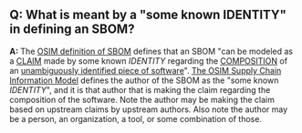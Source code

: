 ## **Q: What is meant by a "some known IDENTITY" in defining an SBOM?**
**A:** 
The [OSIM definition of SBOM](./sbom.md) defines that an SBOM 
"can be modeled as a [CLAIM](./claim.md) made by some known *IDENTITY*
regarding the [COMPOSITION](./composition.md) of an [unambiguously identified piece of software](./naming.md)".
[The OSIM Supply Chain Information Model](tbd) 
defines the author of the SBOM as the "some known *IDENTITY*",
and it is that author that is making the claim regarding the composition of the software.
Note the author may be making the claim based on upstream claims by upstream authors.
Also note the author may be a person, an organization, a tool, or some combination of those.
